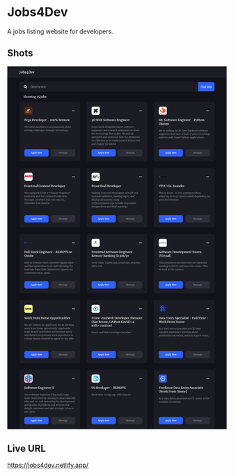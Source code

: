 # Jobs4Dev
A jobs listing website for developers.

## Shots
<img src="shot.png" alt="screenshot">

## Live URL
https://jobs4dev.netlify.app/
